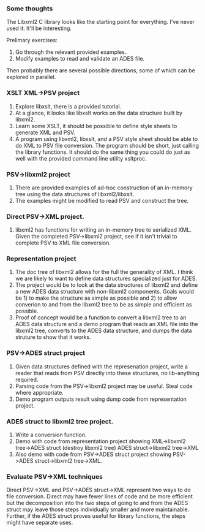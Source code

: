 ### Some thoughts

The Libxml2 C library looks like the starting point for everything.  I've never used it.  It'll be interesting.

Prelimary exercises:

1.  Go through the relevant provided examples..
2.  Modify examples to read and validate an ADES file.

Then probably there are several possible directions, some of which can be explored in parallel.

### XSLT XML->PSV project
1.  Explore libxslt, there is a provided tutorial.
2.  At a glance, it looks like libxslt works on the data structure built by libxml2.
3.  Learn some XSLT, it should be possible to define style sheets to generate XML and PSV.
4.  A program using libxml2, libxslt, and a PSV style sheet should be able to do XML to PSV file conversion.  The program should be short, just calling the library functions.  It should do the same thing you could do just as well with the provided command line utility xsltproc.

### PSV->libxml2 project
1.  There are provided examples of ad-hoc construction of an in-memory tree using the data structures of libxml2/libxslt.
2.  The examples might be modified to read PSV and construct the tree.
 
### Direct PSV->XML project.
1.  libxml2 has functions for writing an in-memory tree to serialized XML.  Given the completed PSV->libxml2 project, see if it isn't trivial to complete PSV to XML file conversion.

### Representation project
1.  The doc tree of libxml2 allows for the full the generality of XML.  I think we are likely to want to define data structures specialized just for ADES.
2.  The project would be to look at the data structures of libxml2 and define a new ADES data structure with non-libxml2 components.  Goals would be 1) to make the structure as simple as possible and 2) to allow converion to and from the libxml2 tree to be as simple and efficient as possible.
3.  Proof of concept would be a function to convert a libxml2 tree to an ADES data structure and a demo program that reads an XML file into the libxml2 tree, converts to the ADES data structure, and dumps the data struture to show that it works.


### PSV->ADES struct project
1.  Given data structures defined with the represenation project, write a reader that reads from PSV directly into these structures, no lib-anything required.
2.  Parsing code from the PSV->libxml2 project may be useful.  Steal code where appropriate.
2.  Demo program outputs result using dump code from representation project.

### ADES struct to libxml2 tree project.
1.  Write a conversion function.
2.  Demo with code from representation project showing XML->libxml2 tree->ADES struct (destroy libxml2 tree) ADES struct->libxml2 tree->XML
3.  Also demo with code from PSV->ADES struct project showing PSV->ADES struct->libxml2 tree->XML.

### Evaluate PSV->XML techniques
Direct PSV->XML and PSV->ADES struct->XML represent two ways to do file conversion.  Direct may have fewer lines of code and be more efficient but the decomposition into the two steps of going to and from the ADES struct may leave those steps individually smaller and more maintainable.  Further, if the ADES struct proves useful for library functions, the steps might have separate uses.
